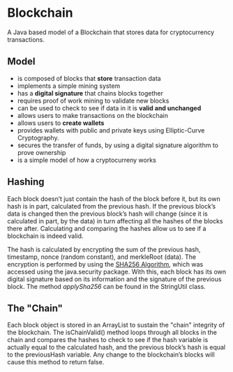 # Blockchain
A Java based model of a Blockchain that stores data for cryptocurrency transactions. 

## Model
 - is composed of blocks that **store** transaction data
 - implements a simple mining system
 - has a **digital signature** that chains blocks together
 - requires proof of work mining to validate new blocks
 - can be used to check to see if data in it is **valid and unchanged**
 - allows users to make transactions on the blockchain
 - allows users to **create wallets**
 - provides wallets with public and private keys using Elliptic-Curve Cryptography.
 - secures the transfer of funds, by using a digital signature algorithm to prove ownership
 - is a simple model of how a cryptocurreny works

## Hashing
Each block doesn’t just contain the hash of the block before it, but its own hash is in part, calculated from the previous hash. If the previous block’s data is changed then the previous block’s hash will change (since it is calculated in part, by the data) in turn affecting all the hashes of the blocks there after. Calculating and comparing the hashes allow us to see if a blockchain is indeed valid.

The hash is calculated by encrypting the sum of the previous hash, timestamp, nonce (random constant), and merkleRoot (data). The encryption is performed by using the [SHA256 Algorithm](https://en.wikipedia.org/wiki/SHA-2), which was accessed using the java.security package. With this, each block  has its own digital signature based on its information and the signature of the previous block. The method *applySha256* can be found in the StringUtil class.

## The "Chain"
Each block object is stored in an ArrayList to sustain the "chain" integrity of the blockchain. The isChainValid() method loops through all blocks in the chain and compares the hashes to check to see if the hash variable is actually equal to the calculated hash, and the previous block’s hash is equal to the previousHash variable. Any change to the blockchain’s blocks will cause this method to return false.

